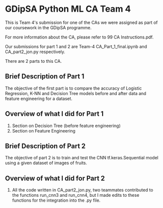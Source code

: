 # GDipSA Python ML CA Team 4

This is Team 4's submission for one of the CAs we were assigned as part of our coursework in the GDipSA programme.

For more information about the CA, please refer to 99 CA Instructions.pdf.

Our submissions for part 1 and 2 are Team-4 CA_Part_1_final.ipynb and CA_part2_jon.py respectively.

There are 2 parts to this CA. 

## Brief Description of Part 1

The objective of the first part is to compare the accuracy of Logistic Regression, K-NN and Decision Tree models before and after data and feature engineering for a dataset.

## Overview of what I did for Part 1

1) Section on Decision Tree (before feature engineering)
2) Section on Feature Engineering

## Brief Description of Part 2

The objective of part 2 is to train and test the CNN tf.keras.Sequential model using a given dataset of images of fruits.

## Overview of what I did for Part 2

1) All the code written in CA_part2_jon.py, two teammates contributed to the functions run_cnn3 and run_cnn4, but I made edits to these functions for the integration into the .py file.

